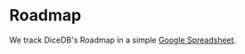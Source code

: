 # Roadmap

We track DiceDB's Roadmap in a simple [Google Spreadsheet](https://docs.google.com/spreadsheets/d/1bcf-NOVcKESG4L0QL8jhZuetIeDTzoVngf-0HbzIdO8/edit?usp=sharing).
